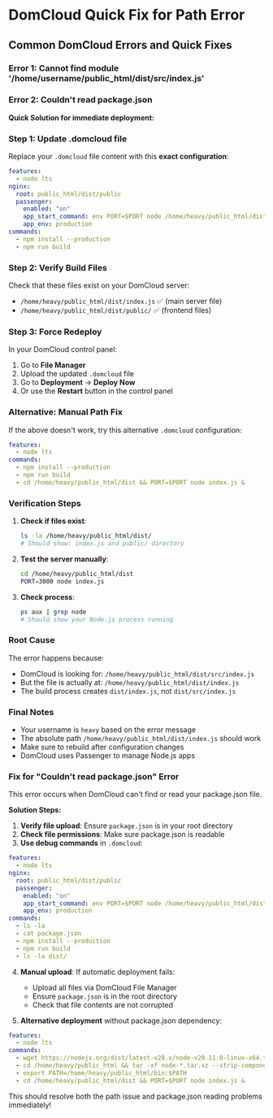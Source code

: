 # DomCloud Quick Fix for Path Error

## Common DomCloud Errors and Quick Fixes

### Error 1: Cannot find module '/home/username/public_html/dist/src/index.js'
### Error 2: Couldn't read package.json

**Quick Solution for immediate deployment:**

### Step 1: Update .domcloud file

Replace your `.domcloud` file content with this **exact configuration**:

```yaml
features:
  - node lts
nginx:
  root: public_html/dist/public
  passenger:
    enabled: "on"
    app_start_command: env PORT=$PORT node /home/heavy/public_html/dist/index.js
    app_env: production
commands:
  - npm install --production
  - npm run build
```

### Step 2: Verify Build Files

Check that these files exist on your DomCloud server:
- `/home/heavy/public_html/dist/index.js` ✅ (main server file)
- `/home/heavy/public_html/dist/public/` ✅ (frontend files)

### Step 3: Force Redeploy

In your DomCloud control panel:
1. Go to **File Manager**
2. Upload the updated `.domcloud` file
3. Go to **Deployment** → **Deploy Now**
4. Or use the **Restart** button in the control panel

### Alternative: Manual Path Fix

If the above doesn't work, try this alternative `.domcloud` configuration:

```yaml
features:
  - node lts
commands:
  - npm install --production
  - npm run build
  - cd /home/heavy/public_html/dist && PORT=$PORT node index.js &
```

### Verification Steps

1. **Check if files exist**:
   ```bash
   ls -la /home/heavy/public_html/dist/
   # Should show: index.js and public/ directory
   ```

2. **Test the server manually**:
   ```bash
   cd /home/heavy/public_html/dist
   PORT=3000 node index.js
   ```

3. **Check process**:
   ```bash
   ps aux | grep node
   # Should show your Node.js process running
   ```

### Root Cause

The error happens because:
- DomCloud is looking for: `/home/heavy/public_html/dist/src/index.js`
- But the file is actually at: `/home/heavy/public_html/dist/index.js`
- The build process creates `dist/index.js`, not `dist/src/index.js`

### Final Notes

- Your username is `heavy` based on the error message
- The absolute path `/home/heavy/public_html/dist/index.js` should work
- Make sure to rebuild after configuration changes
- DomCloud uses Passenger to manage Node.js apps

### Fix for "Couldn't read package.json" Error

This error occurs when DomCloud can't find or read your package.json file.

**Solution Steps:**

1. **Verify file upload**: Ensure `package.json` is in your root directory
2. **Check file permissions**: Make sure package.json is readable
3. **Use debug commands** in `.domcloud`:

```yaml
features:
  - node lts
nginx:
  root: public_html/dist/public
  passenger:
    enabled: "on"
    app_start_command: env PORT=$PORT node /home/heavy/public_html/dist/index.js
    app_env: production
commands:
  - ls -la
  - cat package.json
  - npm install --production
  - npm run build
  - ls -la dist/
```

4. **Manual upload**: If automatic deployment fails:
   - Upload all files via DomCloud File Manager
   - Ensure `package.json` is in the root directory
   - Check that file contents are not corrupted

5. **Alternative deployment** without package.json dependency:
```yaml
features:
  - node lts
commands:
  - wget https://nodejs.org/dist/latest-v20.x/node-v20.11.0-linux-x64.tar.xz
  - cd /home/heavy/public_html && tar -xf node-*.tar.xz --strip-components=1
  - export PATH=/home/heavy/public_html/bin:$PATH
  - cd /home/heavy/public_html/dist && PORT=$PORT node index.js &
```

This should resolve both the path issue and package.json reading problems immediately!